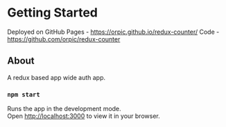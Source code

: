 # Getting Started 

Deployed on GitHub Pages - https://orpic.github.io/redux-counter/
Code - https://github.com/orpic/redux-counter

## About

A redux based app wide auth app.

### `npm start`

Runs the app in the development mode.\
Open [http://localhost:3000](http://localhost:3000) to view it in your browser.

